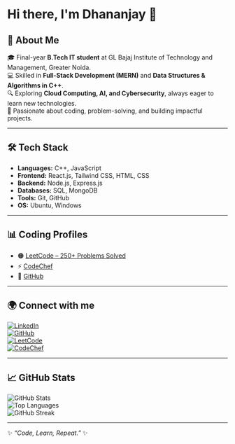 # Hi there, I'm Dhananjay 👋  

## 🚀 About Me  
🎓 Final-year **B.Tech IT student** at GL Bajaj Institute of Technology and Management, Greater Noida.  
💻 Skilled in **Full-Stack Development (MERN)** and **Data Structures & Algorithms in C++**.  
🔍 Exploring **Cloud Computing, AI, and Cybersecurity**, always eager to learn new technologies.  
🌱 Passionate about coding, problem-solving, and building impactful projects.  

---

## 🛠️ Tech Stack  
- **Languages:** C++, JavaScript  
- **Frontend:** React.js, Tailwind CSS, HTML, CSS  
- **Backend:** Node.js, Express.js  
- **Databases:** SQL, MongoDB  
- **Tools:** Git, GitHub  
- **OS:** Ubuntu, Windows     
---

## 📊 Coding Profiles  
- 🟠 [LeetCode – 250+ Problems Solved](https://leetcode.com/u/pratapsinghdhananjay7/)  
- ⚡ [CodeChef](https://www.codechef.com/users/pratapsinghdha)  
- 🐙 [GitHub](https://github.com/Dhananjay2809)  

---

## 🌍 Connect with me  
[![LinkedIn](https://img.shields.io/badge/LinkedIn-blue?style=for-the-badge&logo=linkedin)](https://www.linkedin.com/in/dhananjay-singh-40424a2a1)  
[![GitHub](https://img.shields.io/badge/GitHub-black?style=for-the-badge&logo=github)](https://github.com/Dhananjay2809)  
[![LeetCode](https://img.shields.io/badge/LeetCode-orange?style=for-the-badge&logo=leetcode)](https://leetcode.com/u/pratapsinghdhananjay7/)  
[![CodeChef](https://img.shields.io/badge/CodeChef-brown?style=for-the-badge&logo=codechef)](https://www.codechef.com/users/pratapsinghdha)  

---

## 📈 GitHub Stats  
![GitHub Stats](https://github-readme-stats.vercel.app/api?username=Dhananjay2809&show_icons=true&theme=tokyonight)  
![Top Languages](https://github-readme-stats.vercel.app/api/top-langs/?username=Dhananjay2809&layout=compact&theme=tokyonight)  
![GitHub Streak](https://github-readme-streak-stats.herokuapp.com/?user=Dhananjay2809&theme=tokyonight)  

---

✨ _“Code, Learn, Repeat.”_ ✨

